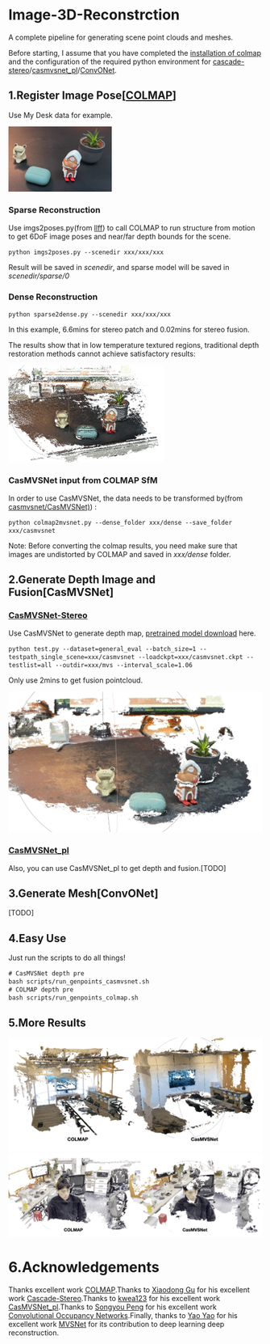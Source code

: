 # Image-3D-Reconstrction

A complete pipeline for generating scene point clouds and meshes.

Before starting, I assume that you have completed the [installation of colmap](https://colmap.github.io/install.html) and the configuration of the required python environment for [cascade-stereo](https://github.com/alibaba/cascade-stereo)/[casmvsnet_pl](https://github.com/kwea123/CasMVSNet_pl)/[ConvONet](https://github.com/autonomousvision/convolutional_occupancy_networks).

## 1.Register Image Pose[[COLMAP](https://github.com/colmap/colmap)]

Use My Desk data for example.

<img src="png/desk1.png" alt="image1" style="zoom:20%;" />

### **Sparse Reconstruction**

Use imgs2poses.py(from [llff](https://github.com/Fyusion/LLFF)) to call COLMAP to run structure from motion to get 6DoF image poses and near/far depth bounds for the scene.

```shell
python imgs2poses.py --scenedir xxx/xxx/xxx 
```

Result will be saved in *scenedir*, and sparse model will be saved in *scenedir/sparse/0*

### **Dense Reconstruction**

```shell
python sparse2dense.py --scenedir xxx/xxx/xxx
```

In this example, 6.6mins for stereo patch and 0.02mins for stereo fusion.

The results show that in low temperature textured regions, traditional depth restoration methods cannot achieve satisfactory results:

<img src="png/desk2.png" alt="image2" style="zoom:30%;" />

### **CasMVSNet input from COLMAP SfM**

In order to use CasMVSNet, the data needs to be transformed by(from [casmvsnet/CasMVSNet)](https://github.com/alibaba/cascade-stereo/tree/master/CasMVSNet)) :

```shell
python colmap2mvsnet.py --dense_folder xxx/dense --save_folder xxx/casmvsnet
```

Note: Before converting the colmap results, you need make sure that images are undistorted by COLMAP and saved in *xxx/dense* folder. 

## 2.Generate Depth Image and Fusion[CasMVSNet]

### **[CasMVSNet-Stereo](https://github.com/alibaba/cascade-stereo)**

Use CasMVSNet to generate depth map, [pretrained model download](https://virutalbuy-public.oss-cn-hangzhou.aliyuncs.com/share/cascade-stereo/CasMVSNet/48_32_8-4-2-1_dlossw-0.5-1.0-2.0/casmvsnet.ckpt) here.

```shell
python test.py --dataset=general_eval --batch_size=1 --testpath_single_scene=xxx/casmvsnet --loadckpt=xxx/casmvsnet.ckpt --testlist=all --outdir=xxx/mvs --interval_scale=1.06
```

Only use 2mins to get fusion pointcloud.

<img src="png/desk3.png" alt="image3" style="zoom:50%;" />

### **[CasMVSNet_pl](https://github.com/kwea123/CasMVSNet_pl)**

Also, you can use CasMVSNet_pl to get depth and fusion.[TODO]

## 3.Generate Mesh[ConvONet]

[TODO]



## 4.Easy Use

Just run the scripts to do all things!

```shell
# CasMVSNet depth pre
bash scripts/run_genpoints_casmvsnet.sh
# COLMAP depth pre
bash scripts/run_genpoints_colmap.sh
```



## 5.More Results

<img src="png/demo4.png" alt="image3" style="zoom:50%;" />

<img src="png/demo5.png" alt="image5" style="zoom:50%;" />

# 6.Acknowledgements

Thanks excellent work [COLMAP](https://github.com/colmap/colmap).Thanks to [Xiaodong Gu](https://github.com/gxd1994) for his excellent work [Cascade-Stereo](https://github.com/alibaba/cascade-stereo).Thanks to [kwea123](https://github.com/kwea123) for his excellent work [CasMVSNet_pl](https://github.com/kwea123/CasMVSNet_pl).Thanks to [Songyou Peng](https://github.com/pengsongyou) for his excellent work [Convolutional Occupancy Networks](https://github.com/autonomousvision/convolutional_occupancy_networks).Finally, thanks to [Yao Yao](https://github.com/YoYo000) for his excellent work [MVSNet](https://github.com/YoYo000/MVSNet) for its contribution to deep learning deep reconstruction.
